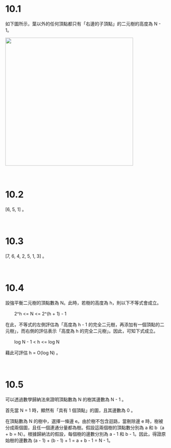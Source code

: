 # 10.1

如下圖所示，葉以外的任何頂點都只有「右邊的子頂點」的二元樹的高度為 N - 1。

<img src=https://github.com/drken1215/book_algorithm_solution/blob/master/fig/sol10-1.png width=400mm>

　

# 10.2

[6, 5, 1] 。

　

# 10.3

[7, 6, 4, 2, 5, 1, 3] 。

　

# 10.4

設強平衡二元樹的頂點數為 N。此時，若樹的高度為 h，則以下不等式會成立。

　　2^h <= N <= 2^(h + 1) - 1  

在此，不等式的左側評估為「高度為 h - 1 的完全二元樹，再添加有一個頂點的二元樹」，而右側的評估表示「高度為 h 的完全二元樹」。因此，可知下式成立。

　　log N - 1 < h <= log N  

藉此可評估 h = O(log N) 。

　

# 10.5

可以透過數學歸納法來證明頂點數為 N 的樹其邊數為 N - 1 。

首先當 N = 1 時，顯然有「具有 1 個頂點」的圖，且其邊數為 0 。

在頂點數為 N 的樹中，選擇一條邊 e。由於樹不包含迴路，當刪除邊 e 時，樹被分成兩個圖，且任一個連通分量都為樹。假設這兩個樹的頂點數分別為 a 和 b（a + b = N）。根據歸納法的假設，每個樹的邊數分別為 a - 1 和 b - 1。因此，得證原始樹的邊數為 (a - 1) + (b - 1) + 1 = a + b - 1 = N - 1。


